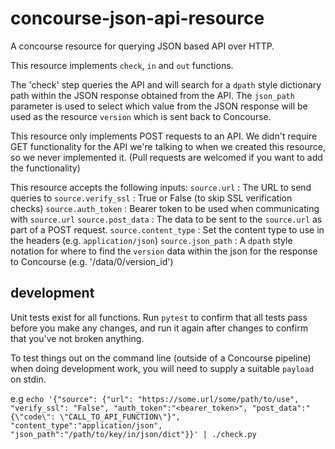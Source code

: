 # concourse-json-api-resource

A concourse resource for querying JSON based API over HTTP.

This resource implements `check`, `in` and `out` functions.

The 'check' step queries the API and will search for a `dpath` style dictionary path within the JSON response obtained from the API. The `json_path` parameter is used to select which value from the JSON response will be used as the resource `version` which is sent back to Concourse.

This resource only implements POST requests to an API. We didn't require GET functionality for the API we're talking to when we created this resource, so we never implemented it. (Pull requests are welcomed if you want to add the functionality)

This resource accepts the following inputs:
`source.url` : The URL to send queries to
`source.verify_ssl` : True or False (to skip SSL verification checks)
`source.auth_token` : Bearer token to be used when communicating with `source.url`
`source.post_data` : The data to be sent to the `source.url` as part of a POST request.
`source.content_type` : Set the content type to use in the headers (e.g. `application/json`)
`source.json_path` : A `dpath` style notation for where to find the `version` data within the json for the response to Concourse (e.g. '/data/0/version_id')

## development

Unit tests exist for all functions.
Run `pytest` to confirm that all tests pass before you make any changes, and run it again after changes to confirm that you've not broken anything.

To test things out on the command line (outside of a Concourse pipeline) when doing development work, you will need to supply a suitable `payload` on stdin.

e.g `echo '{"source": {"url": "https://some.url/some/path/to/use", "verify_ssl": "False", "auth_token":"<bearer_token>", "post_data":"{\"code\": \"CALL_TO_API_FUNCTION\"}", "content_type":"application/json", "json_path":"/path/to/key/in/json/dict"}}' | ./check.py`
